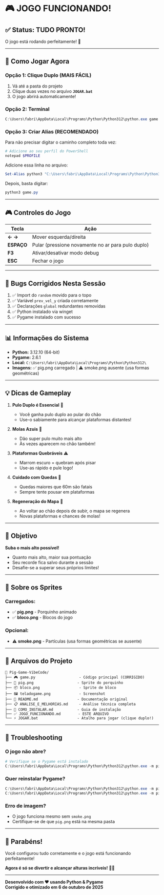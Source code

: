 # 🎮 JOGO FUNCIONANDO!

## ✅ Status: TUDO PRONTO!

O jogo está rodando perfeitamente! 🎉

---

## 🚀 Como Jogar Agora

### Opção 1: Clique Duplo (MAIS FÁCIL)
1. Vá até a pasta do projeto
2. Clique duas vezes no arquivo **`JOGAR.bat`**
3. O jogo abrirá automaticamente!

### Opção 2: Terminal
```powershell
C:\Users\fabri\AppData\Local\Programs\Python\Python312\python.exe game.py
```

### Opção 3: Criar Alias (RECOMENDADO)
Para não precisar digitar o caminho completo toda vez:

```powershell
# Adicione ao seu perfil do PowerShell
notepad $PROFILE
```

Adicione essa linha no arquivo:
```powershell
Set-Alias python3 "C:\Users\fabri\AppData\Local\Programs\Python\Python312\python.exe"
```

Depois, basta digitar:
```powershell
python3 game.py
```

---

## 🎮 Controles do Jogo

| Tecla | Ação |
|-------|------|
| **←** **→** | Mover esquerda/direita |
| **ESPAÇO** | Pular (pressione novamente no ar para pulo duplo) |
| **F3** | Ativar/desativar modo debug |
| **ESC** | Fechar o jogo |

---

## 🐛 Bugs Corrigidos Nesta Sessão

1. ✅ Import do `random` movido para o topo
2. ✅ Variável `prev_vel_y` criada corretamente
3. ✅ Declarações `global` redundantes removidas
4. ✅ Python instalado via winget
5. ✅ Pygame instalado com sucesso

---

## 📊 Informações do Sistema

- **Python:** 3.12.10 (64-bit)
- **Pygame:** 2.6.1
- **Local:** `C:\Users\fabri\AppData\Local\Programs\Python\Python312\`
- **Imagens:** ✅ pig.png carregado | ⚠️ smoke.png ausente (usa formas geométricas)

---

## 💡 Dicas de Gameplay

1. **Pulo Duplo é Essencial** 🌟
   - Você ganha pulo duplo ao pular do chão
   - Use-o sabiamente para alcançar plataformas distantes!

2. **Molas Azuis** 💙
   - Dão super pulo muito mais alto
   - Às vezes aparecem no chão também!

3. **Plataformas Quebráveis** ⚠️
   - Marrom escuro = quebram após pisar
   - Use-as rápido e pule logo!

4. **Cuidado com Quedas** 🚨
   - Quedas maiores que 60m são fatais
   - Sempre tente pousar em plataformas

5. **Regeneração do Mapa** 🔄
   - Ao voltar ao chão depois de subir, o mapa se regenera
   - Novas plataformas e chances de molas!

---

## 🎯 Objetivo

**Suba o mais alto possível!**

- Quanto mais alto, maior sua pontuação
- Seu recorde fica salvo durante a sessão
- Desafie-se a superar seus próprios limites!

---

## 🐷 Sobre os Sprites

### Carregados:
- ✅ **pig.png** - Porquinho animado
- ✅ **bloco.png** - Blocos do jogo

### Opcional:
- ⚠️ **smoke.png** - Partículas (usa formas geométricas se ausente)

---

## 📁 Arquivos do Projeto

```
📂 Pig-Game-VibeCode/
├── 🎮 game.py                    - Código principal (CORRIGIDO)
├── 🐷 pig.png                    - Sprite do porquinho
├── 📦 bloco.png                  - Sprite de bloco
├── 🖼️ teladogame.png             - Screenshot
├── 📖 README.md                  - Documentação original
├── 📋 ANALISE_E_MELHORIAS.md     - Análise técnica completa
├── 📝 COMO_INSTALAR.md           - Guia de instalação
├── ✅ JOGO_FUNCIONANDO.md        - ESTE ARQUIVO
└── ⚡ JOGAR.bat                  - Atalho para jogar (clique duplo!)
```

---

## 🔧 Troubleshooting

### O jogo não abre?
```powershell
# Verifique se o Pygame está instalado
C:\Users\fabri\AppData\Local\Programs\Python\Python312\python.exe -m pip list | Select-String pygame
```

### Quer reinstalar Pygame?
```powershell
C:\Users\fabri\AppData\Local\Programs\Python\Python312\python.exe -m pip uninstall pygame
C:\Users\fabri\AppData\Local\Programs\Python\Python312\python.exe -m pip install pygame
```

### Erro de imagem?
- O jogo funciona mesmo sem `smoke.png`
- Certifique-se de que `pig.png` está na mesma pasta

---

## 🎊 Parabéns!

Você configurou tudo corretamente e o jogo está funcionando perfeitamente!

**Agora é só se divertir e alcançar alturas incríveis!** 🚀🐷

---

**Desenvolvido com ❤️ usando Python & Pygame**  
**Corrigido e otimizado em 6 de outubro de 2025**
